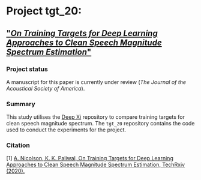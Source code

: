 # Project tgt_20: 
## ["*On Training Targets for Deep Learning Approaches to Clean Speech Magnitude Spectrum Estimation*"](https://www.techrxiv.org/articles/preprint/On_Training_Targets_for_Deep_Learning_Approaches_to_Clean_Speech_Magnitude_Spectrum_Estimation/13012760/1)

### Project status

A manuscript for this paper is currently under review (*The Journal of the Acoustical Society of America*).

### Summary
This study utilises the [Deep Xi](https://github.com/anicolson/DeepXi) repository to compare training targets for clean speech magnitude spectrum. The `tgt_20` repository contains the code used to conduct the experiments for the project.

### Citation

[1] [A. Nicolson, K. K. Paliwal, On Training Targets for Deep Learning Approaches to Clean Speech Magnitude Spectrum Estimation, TechRxiv (2020).](https://www.techrxiv.org/articles/preprint/On_Training_Targets_for_Deep_Learning_Approaches_to_Clean_Speech_Magnitude_Spectrum_Estimation/13012760/1)
